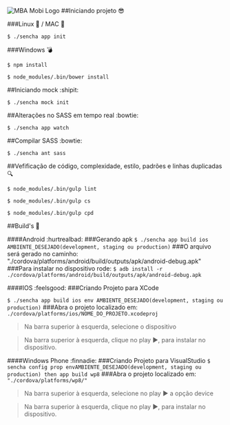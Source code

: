 ![MBA Mobi Logo](http://mbamobi.com.br/img/logo-footer.png)
##Iniciando projeto :sunglasses:

###Linux :penguin: / MAC :apple:

`$ ./sencha app init`


###Windows :bomb:

`$ npm install`

`$ node_modules/.bin/bower install`


##Iniciando mock :shipit:

`$ ./sencha mock init`


##Alterações no SASS em tempo real :bowtie:

`$ ./sencha app watch`


##Compilar SASS :bowtie:

`$ ./sencha ant sass`


##Vefificação de código, complexidade, estilo, padrões e linhas duplicadas :mag:

`$ node_modules/.bin/gulp lint`

`$ node_modules/.bin/gulp cs`

`$ node_modules/.bin/gulp cpd`


##Build's :nut_and_bolt:

####Android :hurtrealbad:
###Gerando apk
`$ ./sencha app build ios AMBIENTE_DESEJADO(development, staging ou production)`
###O arquivo será gerado no caminho:
    "./cordova/platforms/android/build/outputs/apk/android-debug.apk"
###Para instalar no dispositivo rode:
`$ adb install -r ./cordova/platforms/android/build/outputs/apk/android-debug.apk`

####IOS :feelsgood:
###Criando Projeto para XCode

`$ ./sencha app build ios env AMBIENTE_DESEJADO(development, staging ou production)`
###Abra o projeto localizado em:
`./cordova/platforms/ios/NOME_DO_PROJETO.xcodeproj`

>Na barra superior à esquerda, selecione o dispositivo

>Na barra superior à esquerda, clique no play :arrow_forward:, para instalar no dispositivo.

####Windows Phone :finnadie:
###Criando Projeto para VisualStudio
`$ sencha config prop envAMBIENTE_DESEJADO(development, staging ou production) then app build wp8`
###Abra o projeto localizado em:
`"./cordova/platforms/wp8/"`
>Na barra superior à esquerda, selecione no play :arrow_forward: a opção device

>Na barra superior à esquerda, clique no play :arrow_forward:, para instalar no dispositivo.

